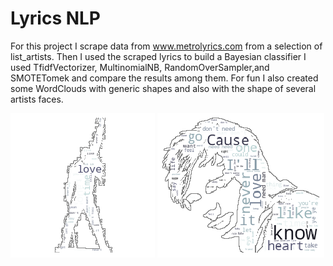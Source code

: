 # Lyrics NLP
For this project I scrape data from www.metrolyrics.com from a selection of list_artists.
Then I used the scraped lyrics to build a Bayesian classifier
I used TfidfVectorizer, MultinomialNB, RandomOverSampler,and SMOTETomek and compare the results among them.
For fun I also created some WordClouds with generic shapes and also with the shape of several artists faces.

![Queen](queen.png)
![Ed Sheeran](ed_sheeran.png)

